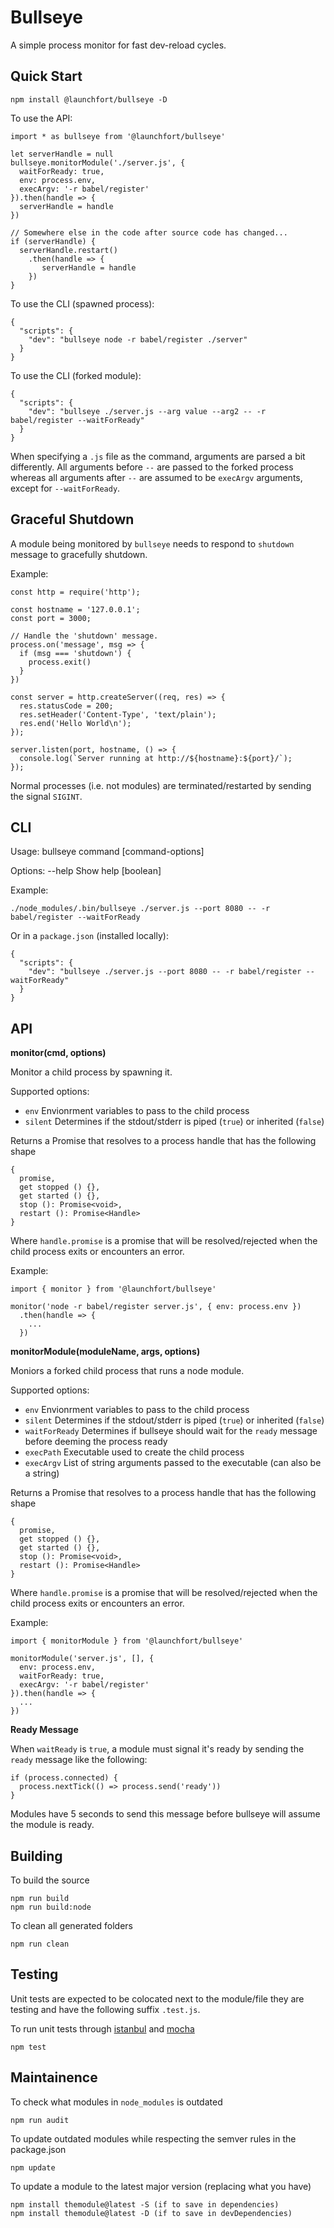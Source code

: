 # Bullseye

A simple process monitor for fast dev-reload cycles.

## Quick Start

    npm install @launchfort/bullseye -D

To use the API:

    import * as bullseye from '@launchfort/bullseye'

    let serverHandle = null
    bullseye.monitorModule('./server.js', {
      waitForReady: true,
      env: process.env,
      execArgv: '-r babel/register'
    }).then(handle => {
      serverHandle = handle
    })

    // Somewhere else in the code after source code has changed...
    if (serverHandle) {
      serverHandle.restart()
        .then(handle => {
           serverHandle = handle
        })
    }

To use the CLI (spawned process):

    {
      "scripts": {
        "dev": "bullseye node -r babel/register ./server"
      }
    }

To use the CLI (forked module):

    {
      "scripts": {
        "dev": "bullseye ./server.js --arg value --arg2 -- -r babel/register --waitForReady"
      }
    }

When specifying a `.js` file as the command, arguments are parsed a bit
differently. All arguments before `--` are passed to the forked process whereas
all arguments after `--` are assumed to be `execArgv` arguments, except for
`--waitForReady`.

## Graceful Shutdown

A module being monitored by `bullseye` needs to respond to `shutdown` message to
gracefully shutdown.

Example:

    const http = require('http');

    const hostname = '127.0.0.1';
    const port = 3000;

    // Handle the 'shutdown' message.
    process.on('message', msg => {
      if (msg === 'shutdown') {
        process.exit()
      }
    })

    const server = http.createServer((req, res) => {
      res.statusCode = 200;
      res.setHeader('Content-Type', 'text/plain');
      res.end('Hello World\n');
    });

    server.listen(port, hostname, () => {
      console.log(`Server running at http://${hostname}:${port}/`);
    });

Normal processes (i.e. not modules) are terminated/restarted by sending the
signal `SIGINT`.

## CLI

Usage: bullseye command [command-options]

Options:
  --help  Show help                                                    [boolean]

Example:

    ./node_modules/.bin/bullseye ./server.js --port 8080 -- -r babel/register --waitForReady

Or in a `package.json` (installed locally):

    {
      "scripts": {
        "dev": "bullseye ./server.js --port 8080 -- -r babel/register --waitForReady"
      }
    }

## API

**monitor(cmd, options)**

Monitor a child process by spawning it.

Supported options:

- `env` Envionrment variables to pass to the child process
- `silent` Determines if the stdout/stderr is piped (`true`) or inherited (`false`)

Returns a Promise that resolves to a process handle that has the following shape

    {
      promise,
      get stopped () {},
      get started () {},
      stop (): Promise<void>,
      restart (): Promise<Handle>
    }

Where `handle.promise` is a promise that will be resolved/rejected when the
child process exits or encounters an error.

Example:

    import { monitor } from '@launchfort/bullseye'

    monitor('node -r babel/register server.js', { env: process.env })
      .then(handle => {
        ...
      })

**monitorModule(moduleName, args, options)**

Moniors a forked child process that runs a node module.

Supported options:

- `env` Envionrment variables to pass to the child process
- `silent` Determines if the stdout/stderr is piped (`true`) or inherited (`false`)
- `waitForReady` Determines if bullseye should wait for the `ready` message before deeming the process ready
- `execPath` Executable used to create the child process
- `execArgv` List of string arguments passed to the executable (can also be a string)

Returns a Promise that resolves to a process handle that has the following shape

    {
      promise,
      get stopped () {},
      get started () {},
      stop (): Promise<void>,
      restart (): Promise<Handle>
    }

Where `handle.promise` is a promise that will be resolved/rejected when the
child process exits or encounters an error.

Example:

    import { monitorModule } from '@launchfort/bullseye'

    monitorModule('server.js', [], {
      env: process.env,
      waitForReady: true,
      execArgv: '-r babel/register'
    }).then(handle => {
      ...
    })

**Ready Message**

When `waitReady` is `true`, a module must signal it's ready by sending the
`ready` message like the following:

    if (process.connected) {
      process.nextTick(() => process.send('ready'))
    }

Modules have 5 seconds to send this message before bullseye will assume the
module is ready.

## Building

To build the source

    npm run build
    npm run build:node

To clean all generated folders

    npm run clean

## Testing

Unit tests are expected to be colocated next to the module/file they are testing
and have the following suffix `.test.js`.

To run unit tests through [istanbul](https://istanbul.js.org/) and
[mocha](http://mochajs.org/)

    npm test

## Maintainence

To check what modules in `node_modules` is outdated

    npm run audit

To update outdated modules while respecting the semver rules in the package.json

    npm update

To update a module to the latest major version (replacing what you have)

    npm install themodule@latest -S (if to save in dependencies)
    npm install themodule@latest -D (if to save in devDependencies)
